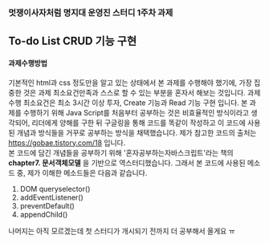### 멋쟁이사자처럼 명지대 운영진 스터디 1주차 과제
## To-do List CRUD 기능 구현
#### 과제수행방법
기본적인 html과 css 정도만을 알고 있는 상태에서 본 과제를 수행해야 했기에, 가장 집중한 것은 과제 최소요건만족과 스스로 할 수 있는 부분을 혼자서 해보는 것입니다. 과제수행 최소요건은 최소 3시간 이상 투자, Create 기능과 Read 기능 구현 입니다.   본 과제를 수행하기 위해 Java Script를 처음부터 공부하는 것은 비효율적인 방식이라고 생각되어, 리더에게 양해를 구한 뒤 구글링을 통해 코드를 똑같이 작성하고 이 코드에 사용된 개념과 방식들을 거꾸로 공부하는 방식을 채택했습니다. 제가 참고한 코드의 출처는 https://gobae.tistory.com/18 입니다.   
본 코드에 담긴 개념들을 공부하기 위해 '혼자공부하는자바스크립트'라는 책의 **chapter7. 문서객체모델** 을 기반으로 역스터디했습니다. 그래서 본 코드에 사용된 메소드 중, 제가 이해한 메소드들은 다음과 같습니다. 
1. DOM queryselector()
2. addEventListener()
3. preventDefault()
4. appendChild()

나머지는 아직 모르겠는데 첫 스터디가 개시되기 전까지 더 공부해서 올게요 ㅠ 

